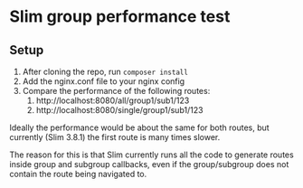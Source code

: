# Slim group performance test

## Setup

1. After cloning the repo, run `composer install`
2. Add the nginx.conf file to your nginx config
3. Compare the performance of the following routes:
    1. http://localhost:8080/all/group1/sub1/123
    2. http://localhost:8080/single/group1/sub1/123

Ideally the performance would be about the same for both routes,
but currently (Slim 3.8.1) the first route is many times slower.

The reason for this is that Slim currently runs all the code to
generate routes inside group and subgroup callbacks, even if the
group/subgroup does not contain the route being navigated to.

